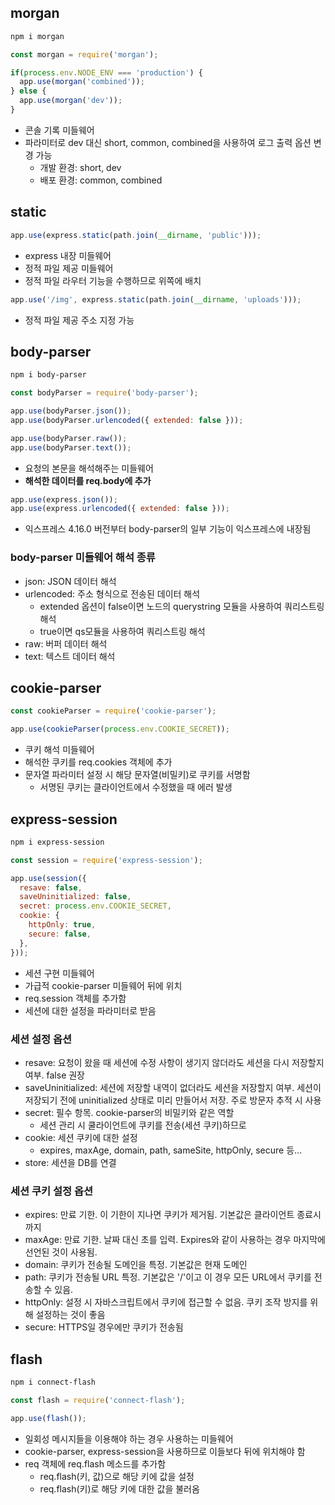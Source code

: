 ## morgan

```bash
npm i morgan
```

```js
const morgan = require('morgan');

if(process.env.NODE_ENV === 'production') {
  app.use(morgan('combined'));
} else {
  app.use(morgan('dev'));
}
```
- 콘솔 기록 미들웨어
- 파라미터로 dev 대신 short, common, combined을 사용하여 로그 출력 옵션 변경 가능
  - 개발 환경: short, dev
  - 배포 환경: common, combined


## static

```js
app.use(express.static(path.join(__dirname, 'public')));
```
- express 내장 미들웨어
- 정적 파일 제공 미들웨어
- 정적 파일 라우터 기능을 수행하므로 위쪽에 배치

```js
app.use('/img', express.static(path.join(__dirname, 'uploads')));
```
- 정적 파일 제공 주소 지정 가능


## body-parser

```bash
npm i body-parser
```

```js
const bodyParser = require('body-parser');

app.use(bodyParser.json());
app.use(bodyParser.urlencoded({ extended: false }));

app.use(bodyParser.raw());
app.use(bodyParser.text());
```

- 요청의 본문을 해석해주는 미들웨어
- **해석한 데이터를 req.body에 추가**

```js
app.use(express.json());
app.use(express.urlencoded({ extended: false }));
```

- 익스프레스 4.16.0 버전부터 body-parser의 일부 기능이 익스프레스에 내장됨


### body-parser 미들웨어 해석 종류

- json: JSON 데이터 해석
- urlencoded: 주소 형식으로 전송된 데이터 해석
  - extended 옵션이 false이면 노드의 querystring 모듈을 사용하여 쿼리스트링 해석
  - true이면 qs모듈을 사용하여 쿼리스트링 해석
- raw: 버퍼 데이터 해석
- text: 텍스트 데이터 해석


## cookie-parser

```js
const cookieParser = require('cookie-parser');

app.use(cookieParser(process.env.COOKIE_SECRET));
```

- 쿠키 해석 미들웨어
- 해석한 쿠키를 req.cookies 객체에 추가
- 문자열 파라미터 설정 시 해당 문자열(비밀키)로 쿠키를 서명함
  - 서명된 쿠키는 클라이언트에서 수정했을 때 에러 발생


## express-session

```bash 
npm i express-session
```

```js
const session = require('express-session');

app.use(session({
  resave: false,
  saveUninitialized: false,
  secret: process.env.COOKIE_SECRET,
  cookie: {
    httpOnly: true,
    secure: false,
  },
}));
```

- 세션 구현 미들웨어
- 가급적 cookie-parser 미들웨어 뒤에 위치
- req.session 객체를 추가함
- 세션에 대한 설정을 파라미터로 받음

### 세션 설정 옵션

- resave: 요청이 왔을 때 세션에 수정 사항이 생기지 않더라도 세션을 다시 저장할지 여부. false 권장
- saveUninitialized: 세션에 저장할 내역이 없더라도 세션을 저장할지 여부. 세션이 저장되기 전에 uninitialized 상태로 미리 만들어서 저장. 주로 방문자 추적 시 사용
- secret: 필수 항목. cookie-parser의 비밀키와 같은 역할
  - 세션 관리 시 쿨라이언트에 쿠키를 전송(세션 쿠키)하므로
- cookie: 세션 쿠키에 대한 설정
  - expires, maxAge, domain, path, sameSite, httpOnly, secure 등...
- store: 세션을 DB를 연결


### 세션 쿠키 설정 옵션

- expires: 만료 기한. 이 기한이 지나면 쿠키가 제거됨. 기본값은 클라이언트 종료시까지
- maxAge: 만료 기한. 날짜 대신 초를 입력. Expires와 같이 사용하는 경우 마지막에 선언된 것이 사용됨.
- domain: 쿠키가 전송될 도메인을 특정. 기본값은 현재 도메인
- path: 쿠키가 전송될 URL 특정. 기본값은 '/'이고 이 경우 모든 URL에서 쿠키를 전송할 수 있음.
- httpOnly: 설정 시 자바스크립트에서 쿠키에 접근할 수 없음. 쿠키 조작 방지를 위해 설정하는 것이 좋음
- secure: HTTPS일 경우에만 쿠키가 전송됨


## flash

```bash
npm i connect-flash
```

```js
const flash = require('connect-flash');

app.use(flash());
```

- 일회성 메시지들을 이용해야 하는 경우 사용하는 미들웨어
- cookie-parser, express-session을 사용하므로 이들보다 뒤에 위치해야 함
- req 객체에 req.flash 메소드를 추가함
  - req.flash(키, 값)으로 해당 키에 값을 설정
  - req.flash(키)로 해당 키에 대한 값을 불러옴